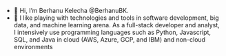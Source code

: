 - 👋 Hi, I’m Berhanu Kelecha @BerhanuBK.
- 👀 I like playing with technologies and tools in software development, big data, and machine learning arena. As a full-stack developer and analyst, I intensively use programming languages such as Python, Javascript, SQL, and Java in cloud (AWS, Azure, GCP, and IBM) and non-cloud environments

